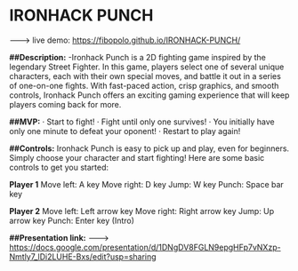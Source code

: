 # IRONHACK PUNCH

---> live demo: https://fibopolo.github.io/IRONHACK-PUNCH/


**##Description:**
-Ironhack Punch is a 2D fighting game inspired by the legendary Street Fighter. In this game, players select one of several unique characters, each with their own special moves, and battle it out in a series of one-on-one fights. With fast-paced action, crisp graphics, and smooth controls, Ironhack Punch offers an exciting gaming experience that will keep players coming back for more.

**##MVP:**
· Start to fight!
· Fight until only one survives!
· You initially have only one minute to defeat your oponent!
· Restart to play again!

**##Controls:**
Ironhack Punch is easy to pick up and play, even for beginners. Simply choose your character and start fighting! Here are some basic controls to get you started:

**Player 1**
Move left: A key
Move right: D key
Jump: W key
Punch: Space bar key


**Player 2**
Move left: Left arrow key
Move right: Right arrow key
Jump: Up arrow key
Punch: Enter key (Intro)

**##Presentation link:**
---> https://docs.google.com/presentation/d/1DNgDV8FGLN9epgHFp7vNXzp-Nmtly7_lDi2LUHE-Bxs/edit?usp=sharing







